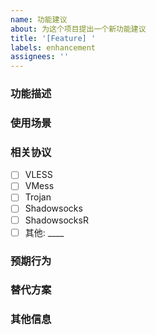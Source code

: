 ```yaml
---
name: 功能建议
about: 为这个项目提出一个新功能建议
title: '[Feature] '
labels: enhancement
assignees: ''
---
```


### 功能描述

<!-- 清晰简洁地描述你想要的功能 -->

### 使用场景

<!-- 描述这个功能会在什么场景下使用 -->

### 相关协议

<!-- 如果这个功能与特定协议相关，请选择 -->

- [ ] VLESS
- [ ] VMess
- [ ] Trojan
- [ ] Shadowsocks
- [ ] ShadowsocksR
- [ ] 其他: \_\_\_\_

### 预期行为

<!-- 描述你期望这个功能如何工作 -->

### 替代方案

<!-- 描述你考虑过的替代解决方案 -->

### 其他信息

<!-- 添加关于这个功能请求的任何其他上下文或截图 -->

